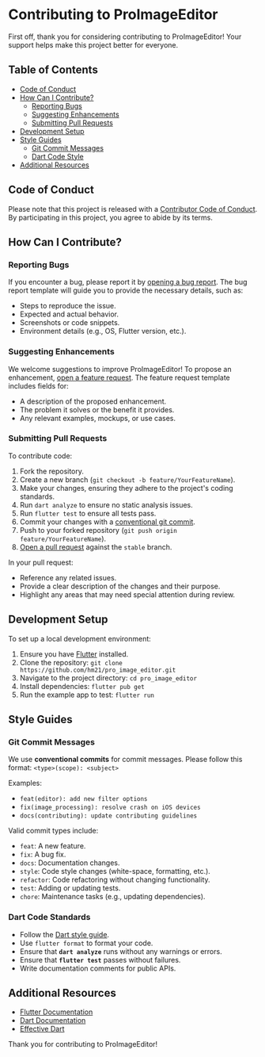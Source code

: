 # Contributing to ProImageEditor

First off, thank you for considering contributing to ProImageEditor! Your support helps make this project better for everyone.

## Table of Contents

- [Code of Conduct](#code-of-conduct)
- [How Can I Contribute?](#how-can-i-contribute)
  - [Reporting Bugs](#reporting-bugs)
  - [Suggesting Enhancements](#suggesting-enhancements)
  - [Submitting Pull Requests](#submitting-pull-requests)
- [Development Setup](#development-setup)
- [Style Guides](#style-guides)
  - [Git Commit Messages](#git-commit-messages)
  - [Dart Code Style](#dart-code-style)
- [Additional Resources](#additional-resources)

## Code of Conduct

Please note that this project is released with a [Contributor Code of Conduct](CODE_OF_CONDUCT.md). By participating in this project, you agree to abide by its terms.

## How Can I Contribute?

### Reporting Bugs

If you encounter a bug, please report it by [opening a bug report](https://github.com/hm21/pro_image_editor/issues/new?template=bug_report.yml). The bug report template will guide you to provide the necessary details, such as:

- Steps to reproduce the issue.
- Expected and actual behavior.
- Screenshots or code snippets.
- Environment details (e.g., OS, Flutter version, etc.).

### Suggesting Enhancements

We welcome suggestions to improve ProImageEditor! To propose an enhancement, [open a feature request](https://github.com/hm21/pro_image_editor/issues/new?template=feature_request.yml). The feature request template includes fields for:

- A description of the proposed enhancement.
- The problem it solves or the benefit it provides.
- Any relevant examples, mockups, or use cases.

### Submitting Pull Requests

To contribute code:

1. Fork the repository.
2. Create a new branch (`git checkout -b feature/YourFeatureName`).
3. Make your changes, ensuring they adhere to the project's coding standards.
4. Run `dart analyze` to ensure no static analysis issues.
5. Run `flutter test` to ensure all tests pass.
6. Commit your changes with a [conventional git commit](https://www.conventionalcommits.org/en/v1.0.0/).
7. Push to your forked repository (`git push origin feature/YourFeatureName`).
8. [Open a pull request](https://github.com/hm21/pro_image_editor/compare) against the `stable` branch.


In your pull request:

- Reference any related issues.
- Provide a clear description of the changes and their purpose.
- Highlight any areas that may need special attention during review.

## Development Setup

To set up a local development environment:

1. Ensure you have [Flutter](https://flutter.dev/docs/get-started/install) installed.
2. Clone the repository: `git clone https://github.com/hm21/pro_image_editor.git`
3. Navigate to the project directory: `cd pro_image_editor`
4. Install dependencies: `flutter pub get`
5. Run the example app to test: `flutter run`

## Style Guides

### Git Commit Messages

We use **conventional commits** for commit messages. Please follow this format: `<type>(scope): <subject>`

Examples:

- `feat(editor): add new filter options`
- `fix(image_processing): resolve crash on iOS devices`
- `docs(contributing): update contributing guidelines`

Valid commit types include:

- `feat`: A new feature.
- `fix`: A bug fix.
- `docs`: Documentation changes.
- `style`: Code style changes (white-space, formatting, etc.).
- `refactor`: Code refactoring without changing functionality.
- `test`: Adding or updating tests.
- `chore`: Maintenance tasks (e.g., updating dependencies).

### Dart Code Standards

- Follow the [Dart style guide](https://dart.dev/guides/language/effective-dart/style).
- Use `flutter format` to format your code.
- Ensure that **`dart analyze`** runs without any warnings or errors.
- Ensure that **`flutter test`** passes without failures.
- Write documentation comments for public APIs.

## Additional Resources

- [Flutter Documentation](https://flutter.dev/docs)
- [Dart Documentation](https://dart.dev/guides)
- [Effective Dart](https://dart.dev/effective-dart)

Thank you for contributing to ProImageEditor!
